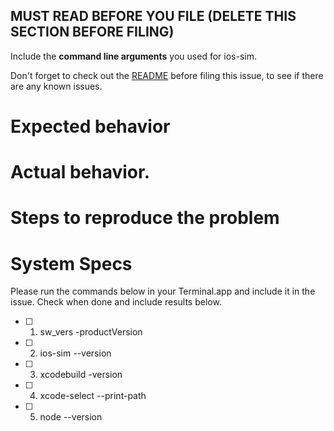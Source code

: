 ## MUST READ BEFORE YOU FILE (DELETE THIS SECTION BEFORE FILING)

Include the **command line arguments** you used for ios-sim.

Don't forget to check out the [README](https://github.com/phonegap/ios-sim/blob/master/README.md) before filing this issue, to see if there are any known issues.

# Expected behavior


# Actual behavior.


# Steps to reproduce the problem


# System Specs

Please run the commands below in your Terminal.app and include it in the issue. Check when done and include results below.

- [ ] 1. sw_vers -productVersion
- [ ] 2. ios-sim --version
- [ ] 3. xcodebuild -version
- [ ] 4. xcode-select --print-path
- [ ] 5. node --version
